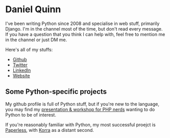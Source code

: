 # Daniel Quinn

I've been writing Python since 2008 and specialise in web stuff, primarily
Django.  I'm in the channel most of the time, but don't read every message.
If you have a question that you think I can help with, feel free to mention
me in the channel or just DM me.

Here's all of my stuffs:

* [Github](https://github.com/danielquinn)
* [Twitter](https://twitter.com/searchingfortao)
* [LinkedIn](https://www.linkedin.com/in/danielquinn)
* [Website](http://danielquinn.org/)

## Some Python-specific projects

My github profile is full of Python stuff, but if you're new to the language,
you may find my [presentation & workshop for PHP nerds](https://github.com/danielquinn/Python-Django-for-PHP-Nerds)
wanting to do Python to be of interest.

If you're reasonably familiar with Python, my most successful proejct is [Paperless](https://github.com/danielquinn/paperless),
with [Korra](https://github.com/danielquinn/korra) as a distant second.

